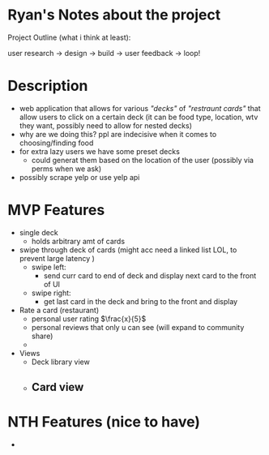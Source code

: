 # Ryan's Notes about the project

Project Outline (what i think at least):

user research -> design -> build -> user feedback -> loop!

# Description
- web application that allows for various *"decks"* of *"restraunt cards"* that allow users to click on a certain deck (it can be food type, location, wtv they want, possibly need to allow for nested decks)
- why are we doing this? ppl are indecisive when it comes to choosing/finding food
- for extra lazy users we have some preset decks 
  - could generat them based on the location of the user (possibly via perms when we ask)
- possibly scrape yelp or use yelp api

# MVP Features 
- single deck
  - holds arbitrary amt of cards
- swipe through deck of cards (might acc need a linked list LOL, to prevent large latency )
  - swipe left:
    - send curr card to end of deck and display next card to the front of UI
  - swipe right:
    - get last card in the deck and bring to the front and display 
- Rate a card (restaurant)
  - personal user rating $\frac{x}{5}$
  - personal reviews that only u can see (will expand to community share)
  - 
- Views
  - Deck library view
  - Card view
    - 

# NTH Features (nice to have)
- 
 